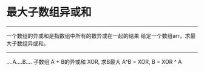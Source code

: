 # 最大子数组异或和



---
一个数组的异或和是指数组中所有的数异或在一起的结果
给定一个数组arr，求最大子数组异或和。


---

....A....B....
子数组 A + B的异或和 XOR, 求B最大 
A^B = XOR,  B = XOR ^ A